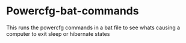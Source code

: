 # Powercfg-bat-commands
 This runs the powercfg commands in a bat file to see whats causing a computer to exit sleep or hibernate states
